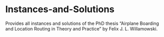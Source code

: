 # Instances-and-Solutions
Provides all instances and solutions of the PhD thesis “Airplane Boarding and Location Routing in Theory and Practice” by Felix J. L. Willamowski.
